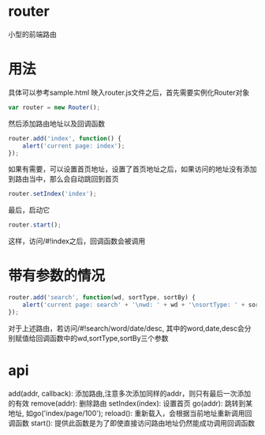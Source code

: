 # router
小型的前端路由

# 用法
具体可以参考sample.html
映入router.js文件之后，首先需要实例化Router对象
```javascript
var router = new Router();
```
然后添加路由地址以及回调函数
```javascript
router.add('index', function() {
	alert('current page: index');
});
```
如果有需要，可以设置首页地址，设置了首页地址之后，如果访问的地址没有添加到路由当中，那么会自动跳回到首页
```javascript
router.setIndex('index');
```
最后，启动它
```javascript
router.start();
```

这样，访问/#!index之后，回调函数会被调用

# 带有参数的情况
```javascript
router.add('search', function(wd, sortType, sortBy) {
	alert('current page: search' + '\nwd: ' + wd + '\nsortType: ' + sortType + '\nsortBy: ' + sortBy);
});
```
对于上述路由，若访问/#!search/word/date/desc, 其中的word,date,desc会分别赋值给回调函数中的wd,sortType,sortBy三个参数

# api
add(addr, callback): 添加路由,注意多次添加同样的addr，则只有最后一次添加的有效
remove(addr): 删除路由
setIndex(index): 设置首页
go(addr): 跳转到某地址, 如go('index/page/100');
reload(): 重新载入，会根据当前地址重新调用回调函数
start(): 提供此函数是为了即使直接访问路由地址仍然能成功调用回调函数
